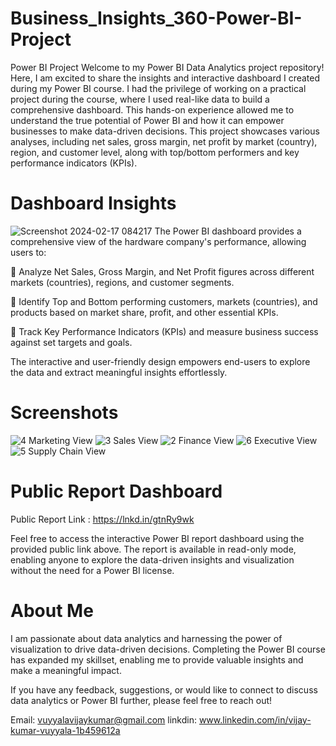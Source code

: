# Business_Insights_360-Power-BI-Project
Power BI Project
Welcome to my Power BI Data Analytics project repository! Here, I am excited to share the insights and interactive dashboard I created during my Power BI course. I had the privilege of working on a practical project during the course, where I used real-like data to build a comprehensive dashboard. This hands-on experience allowed me to understand the true potential of Power BI and how it can empower businesses to make data-driven decisions. This project showcases various analyses, including net sales, gross margin, net profit by market (country), region, and customer level, along with top/bottom performers and key performance indicators (KPIs).

# Dashboard Insights
![Screenshot 2024-02-17 084217](https://github.com/VijayKumarVuyyala/Business_Insights_360-Power-BI-Project/assets/160216489/c4816a45-61e7-48fa-8612-e449b7d30c20)
The Power BI dashboard provides a comprehensive view of the hardware company's performance, allowing users to:

🔹 Analyze Net Sales, Gross Margin, and Net Profit figures across different markets (countries), regions, and customer segments.

🔹 Identify Top and Bottom performing customers, markets (countries), and products based on market share, profit, and other essential KPIs.

🔹 Track Key Performance Indicators (KPIs) and measure business success against set targets and goals.

The interactive and user-friendly design empowers end-users to explore the data and extract meaningful insights effortlessly.

# Screenshots
![4  Marketing View](https://github.com/VijayKumarVuyyala/Business_Insights_360-Power-BI-Project/assets/160216489/e2d6377a-2861-4a3b-8ad1-1ca0a1231eba)
![3  Sales View](https://github.com/VijayKumarVuyyala/Business_Insights_360-Power-BI-Project/assets/160216489/6124dca9-473b-4335-8497-af0a2c2f60b5)
![2  Finance View](https://github.com/VijayKumarVuyyala/Business_Insights_360-Power-BI-Project/assets/160216489/8882a248-b603-4db2-8b76-b5764054e4b6)
![6  Executive View](https://github.com/VijayKumarVuyyala/Business_Insights_360-Power-BI-Project/assets/160216489/6919be0e-43d5-4e9a-bc6b-15c7ac208523)
![5  Supply Chain View](https://github.com/VijayKumarVuyyala/Business_Insights_360-Power-BI-Project/assets/160216489/a776a474-a96a-4a40-836d-e2e2d7f8204e)

# Public Report Dashboard
Public Report Link : https://lnkd.in/gtnRy9wk

Feel free to access the interactive Power BI report dashboard using the provided public link above. The report is available in read-only mode, enabling anyone to explore the data-driven insights and visualization without the need for a Power BI license.

# About Me

I am passionate about data analytics and harnessing the power of visualization to drive data-driven decisions. Completing the Power BI course has expanded my skillset, enabling me to provide valuable insights and make a meaningful impact.

If you have any feedback, suggestions, or would like to connect to discuss data analytics or Power BI further, please feel free to reach out!

Email: vuyyalavijaykumar@gmail.com
linkdin: www.linkedin.com/in/vijay-kumar-vuyyala-1b459612a
